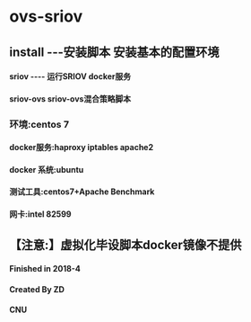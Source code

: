 # ovs-sriov
## install ---安装脚本 安装基本的配置环境<br>
#### sriov 	---- 运行SRIOV docker服务<br>
#### sriov-ovs sriov-ovs混合策略脚本<br>
### 环境:centos 7<br>
#### docker服务:haproxy iptables apache2 <br>
#### docker 系统:ubuntu<br>
#### 测试工具:centos7+Apache Benchmark<br>
#### 网卡:intel 82599<br>




## 【注意:】虚拟化毕设脚本docker镜像不提供<br>
#### Finished in 2018-4<br>
#### Created By ZD<br>
#### CNU<br>
